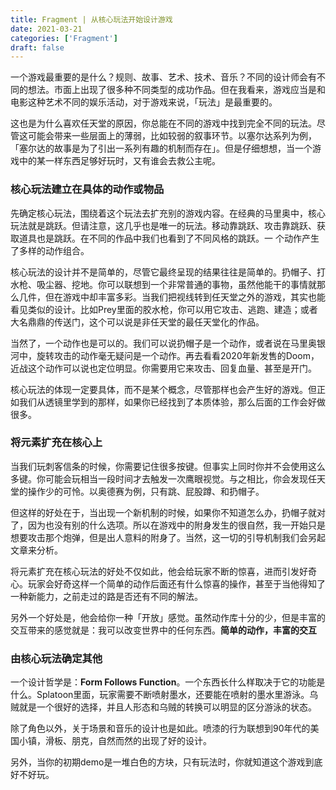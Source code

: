```yaml
---
title: Fragment | 从核心玩法开始设计游戏
date: 2021-03-21
categories: ['Fragment']
draft: false
---
```


一个游戏最重要的是什么？规则、故事、艺术、技术、音乐？不同的设计师会有不同的想法。市面上出现了很多种不同类型的成功作品。但在我看来，游戏应当是和电影这种艺术不同的娱乐活动，对于游戏来说，「玩法」是最重要的。

这也是为什么喜欢任天堂的原因，你总能在不同的游戏中找到完全不同的玩法。尽管这可能会带来一些层面上的薄弱，比如较弱的叙事环节。以塞尔达系列为例，「塞尔达的故事是为了引出一系列有趣的机制而存在」。但是仔细想想，当一个游戏中的某一样东西足够好玩时，又有谁会去救公主呢。

### 核心玩法建立在具体的动作或物品

先确定核心玩法，围绕着这个玩法去扩充别的游戏内容。在经典的马里奥中，核心玩法就是跳跃。但请注意，这几乎也是唯一的玩法。移动靠跳跃、攻击靠跳跃、获取道具也是跳跃。在不同的作品中我们也看到了不同风格的跳跃。一 个动作产生了多样的动作组合。

核心玩法的设计并不是简单的，尽管它最终呈现的结果往往是简单的。扔帽子、打水枪、吸尘器、挖地。你可以联想到一个非常普通的事物，虽然他能干的事情就那么几件，但在游戏中却丰富多彩。当我们把视线转到任天堂之外的游戏，其实也能看见类似的设计。比如Prey里面的胶水枪，你可以用它攻击、逃跑、建造；或者大名鼎鼎的传送门，这个可以说是非任天堂的最任天堂化的作品。

当然了，一个动作也是可以的。我们可以说扔帽子是一个动作，或者说在马里奥银河中，旋转攻击的动作毫无疑问是一个动作。再去看看2020年新发售的Doom，近战这个动作可以说也定位明显。你需要用它来攻击、回复血量、甚至是开门。

核心玩法的体现一定要具体，而不是某个概念，尽管那样也会产生好的游戏。但正如我们从透镜里学到的那样，如果你已经找到了本质体验，那么后面的工作会好做很多。

### 将元素扩充在核心上

当我们玩刺客信条的时候，你需要记住很多按键。但事实上同时你并不会使用这么多键。你可能会玩相当一段时间才去触发一次鹰眼视觉。与之相比，你会发现任天堂的操作少的可怜。以奥德赛为例，只有跳、屁股蹲、和扔帽子。

但这样的好处在于，当出现一个新机制的时候，如果你不知道怎么办，扔帽子就对了，因为也没有别的什么选项。所以在游戏中的附身发生的很自然，我一开始只是想要攻击那个炮弹，但是出人意料的附身了。当然，这一切的引导机制我们会另起文章来分析。

将元素扩充在核心玩法的好处不仅如此，他会给玩家不断的惊喜，进而引发好奇心。玩家会好奇这样一个简单的动作后面还有什么惊喜的操作，甚至于当他得知了一种新能力，之前走过的路是否还有不同的解法。

另外一个好处是，他会给你一种「开放」感觉。虽然动作库十分的少，但是丰富的交互带来的感觉就是：我可以改变世界中的任何东西。**简单的动作，丰富的交互**

### 由核心玩法确定其他

一个设计哲学是：**Form Follows Function**。一个东西长什么样取决于它的功能是什么。Splatoon里面，玩家需要不断喷射墨水，还要能在喷射的墨水里游泳。乌贼就是一个很好的选择，并且人形态和乌贼的转换可以明显的区分游泳的状态。

除了角色以外，关于场景和音乐的设计也是如此。喷漆的行为联想到90年代的美国小镇，滑板、朋克，自然而然的出现了好的设计。

另外，当你的初期demo是一堆白色的方块，只有玩法时，你就知道这个游戏到底好不好玩。